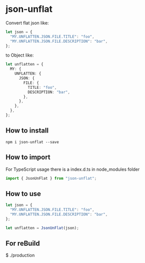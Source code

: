 # json-unflat

Convert flat json like:

```typescript
let json = {
  "MY.UNFLATTEN.JSON.FILE.TITLE": "foo",
  "MY.UNFLATTEN.JSON.FILE.DESCRIPTION": "bar",
};
```

to Object like:

```typescript
let unflatten = {
  MY: {
    UNFLATTEN: {
      JSON: {
        FILE: {
          TITLE: "foo",
          DESCRIPTION: "bar",
        },
      },
    },
  },
};
```

## How to install

```
npm i json-unflat --save
```

## How to import

For TypeScript usage there is a index.d.ts in node_modules folder

```typescript
import { JsonUnFlat } from "json-unflat";
```

## How to use

```typescript
let json = {
  "MY.UNFLATTEN.JSON.FILE.TITLE": "foo",
  "MY.UNFLATTEN.JSON.FILE.DESCRIPTION": "bar",
};

let unflatten = JsonUnFlat(json);
```

## For reBuild

$ ./production
